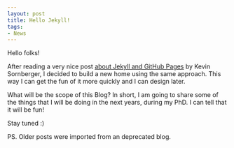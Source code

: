 ```yaml
---
layout: post
title: Hello Jekyll!
tags:
- News
---
```

Hello folks!

After reading a very nice post [about Jekyll and GitHub Pages](http://www.ksornberger.com/blog/blogging-with-jekyll-and-github/) by Kevin Sornberger, I decided to build a new home using the same approach. This way I can get the fun of it more quickly and I can design later.

What will be the scope of this Blog? In short, I am going to share some of the things that I will be doing in the next years, during my PhD. I can tell that it will be fun!

Stay tuned :) 

PS. Older posts were imported from an deprecated blog.